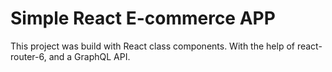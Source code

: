 # Simple React E-commerce APP

This project was build with React class components. With the help of react-router-6,  and a GraphQL API.

